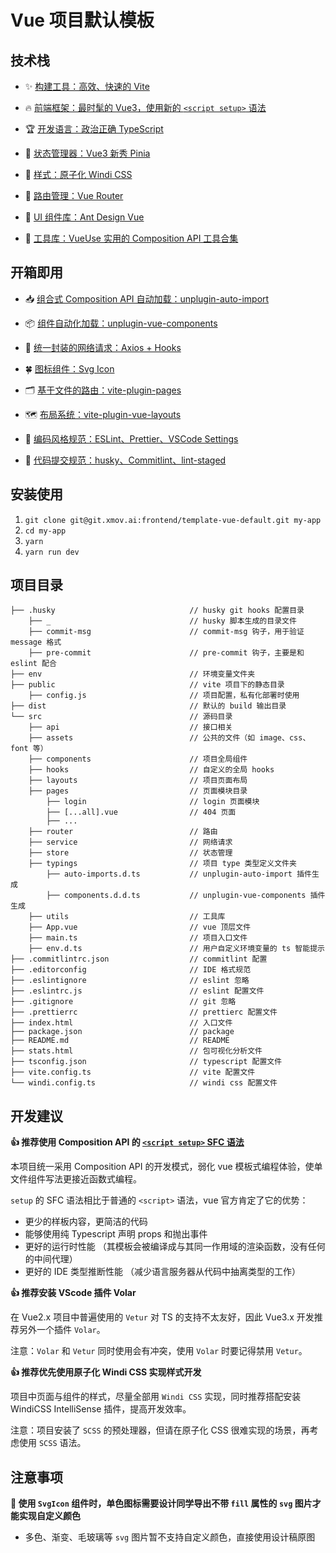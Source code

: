 # Vue 项目默认模板

## 技术栈

- ✨ [构建工具：高效、快速的 Vite](https://cn.vitejs.dev/guide/)

- 🔥 [前端框架：最时髦的 Vue3，使用新的 `<script setup>` 语法](https://github.com/vuejs/rfcs/pull/227)

- 🏆 [开发语言：政治正确 TypeScript](https://www.typescriptlang.org/)

- 🍍 [状态管理器：Vue3 新秀 Pinia](https://pinia.esm.dev/)

- 🎨 [样式：原子化 Windi CSS](https://cn.windicss.org/guide/)

- 🚏  [路由管理：Vue Router](https://github.com/vuejs/vue-router)

- 🎉 [UI 组件库：Ant Design Vue](https://www.antdv.com/components/overview-cn/)

- 🚀 [工具库：VueUse 实用的 Composition API 工具合集 ](https://github.com/antfu/vueuse)

## 开箱即用

- 📥 [组合式 Composition API 自动加载：unplugin-auto-import](https://github.com/antfu/unplugin-auto-import)

- 📦 [组件自动化加载：unplugin-vue-components](https://github.com/antfu/unplugin-vue-components)

- 📡 [统一封装的网络请求：Axios + Hooks](https://git.xmov.ai/frontend/template-vue-default/blob/master/src/service/index.ts)

- 🍀 [图标组件：Svg Icon](https://git.xmov.ai/frontend/template-vue-default/tree/master/src/components/SvgIcon.vue)

- 🗂 [基于文件的路由：vite-plugin-pages](https://git.xmov.ai/frontend/template-vue-default/tree/master/src/pages)

- 🗺 [布局系统：vite-plugin-vue-layouts](https://git.xmov.ai/frontend/template-vue-default/tree/master/src/layout)

- 📐 [编码风格规范：ESLint、Prettier、VSCode Settings](https://git.xmov.ai/frontend/template-vue-default/blob/master/.eslintrc.js)

- 🚦  [代码提交规范：husky、Commitlint、lint-staged](https://git.xmov.ai/frontend/template-vue-default/blob/master/.commitlintrc.json)

## 安装使用

1. `git clone git@git.xmov.ai:frontend/template-vue-default.git my-app`
2. `cd my-app`
3. `yarn`
4. `yarn run dev`

## 项目目录
```
├── .husky                              // husky git hooks 配置目录
    ├── _                               // husky 脚本生成的目录文件
    ├── commit-msg                      // commit-msg 钩子，用于验证 message 格式
    ├── pre-commit                      // pre-commit 钩子，主要是和 eslint 配合
├── env                                 // 环境变量文件夹
├── public                              // vite 项目下的静态目录
    ├── config.js                     	// 项目配置，私有化部署时使用
├── dist                                // 默认的 build 输出目录
└── src                                 // 源码目录
    ├── api                             // 接口相关
    ├── assets                          // 公共的文件（如 image、css、font 等）
    ├── components                      // 项目全局组件
    ├── hooks                           // 自定义的全局 hooks
    ├── layouts                         // 项目页面布局
    ├── pages                           // 页面模块目录
        ├── login                       // login 页面模块
        ├── [...all].vue                // 404 页面
        ├── ...
    ├── router                          // 路由
    ├── service                         // 网络请求
    ├── store                           // 状态管理
    ├── typings                         // 项目 type 类型定义文件夹
        ├── auto-imports.d.ts           // unplugin-auto-import 插件生成
        ├── components.d.d.ts           // unplugin-vue-components 插件生成
    ├── utils                           // 工具库
    ├── App.vue                         // vue 顶层文件
    ├── main.ts                         // 项目入口文件
    ├── env.d.ts                        // 用户自定义环境变量的 ts 智能提示
├── .commitlintrc.json                  // commitlint 配置
├── .editorconfig                       // IDE 格式规范
├── .eslintignore                       // eslint 忽略
├── .eslintrc.js                        // eslint 配置文件
├── .gitignore                          // git 忽略
├── .prettierrc                         // prettierc 配置文件
├── index.html                          // 入口文件
├── package.json                        // package
├── README.md                           // README
├── stats.html                          // 包可视化分析文件
├── tsconfig.json                       // typescript 配置文件
├── vite.config.ts                      // vite 配置文件
└── windi.config.ts                     // windi css 配置文件
```
## 开发建议

**👍 推荐使用 Composition API 的 [`<script setup>` SFC 语法](https://github.com/vuejs/rfcs/pull/227)**

本项目统一采用 Composition API 的开发模式，弱化 vue 模板式编程体验，使单文件组件写法更接近函数式编程。

`setup` 的 SFC 语法相比于普通的 `<script>` 语法，vue 官方肯定了它的优势：
- 更少的样板内容，更简洁的代码
- 能够使用纯 Typescript 声明 props 和抛出事件
- 更好的运行时性能 （其模板会被编译成与其同一作用域的渲染函数，没有任何的中间代理）
- 更好的 IDE 类型推断性能 （减少语言服务器从代码中抽离类型的工作）

**👍 推荐安装 VScode 插件 Volar**

 在 Vue2.x 项目中普遍使用的 `Vetur` 对 TS 的支持不太友好，因此 Vue3.x 开发推荐另外一个插件 `Volar`。

 注意：`Volar` 和 `Vetur` 同时使用会有冲突，使用 `Volar` 时要记得禁用 `Vetur`。

 **👍 推荐优先使用原子化 Windi CSS 实现样式开发**

 项目中页面与组件的样式，尽量全部用 `Windi CSS` 实现，同时推荐搭配安装 WindiCSS IntelliSense 插件，提高开发效率。

 注意：项目安装了 `SCSS` 的预处理器，但请在原子化 CSS 很难实现的场景，再考虑使用 `SCSS` 语法。

## 注意事项

 **📌 使用 `SvgIcon` 组件时，单色图标需要设计同学导出不带 `fill` 属性的 `svg` 图片才能实现自定义颜色**

 - 多色、渐变、毛玻璃等 `svg` 图片暂不支持自定义颜色，直接使用设计稿原图

